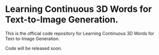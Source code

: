# Learning Continuous 3D Words for Text-to-Image Generation.

This is the official code repository for Learning Continuous 3D Words for Text-to-Image Generation.

Code will be released soon.
